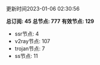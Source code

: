 更新时间2023-01-06 02:30:56

**总订阅: 45**
**总节点: 777**
**有效节点: 129**
- ssr节点: 4
- v2ray节点: 107
- trojan节点: 7
- ss节点: 11
